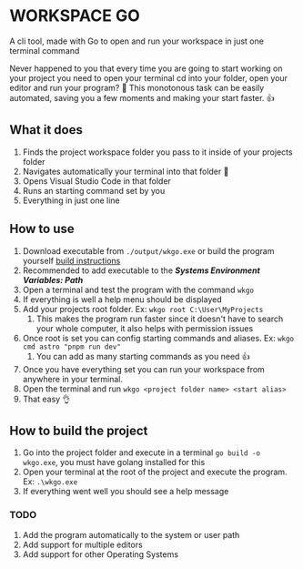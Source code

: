 # WORKSPACE GO

A cli tool, made with Go to open and run your workspace in just one terminal command

Never happened to you that every time you are going to start working on your project you need to open your terminal cd into your folder, open your editor and run your program? 🤯 This monotonous task can be easily automated, saving you a few moments and making your start faster. 👍

## What it does

1. Finds the project workspace folder you pass to it inside of your projects folder
2. Navigates automatically your terminal into that folder 💯
3. Opens Visual Studio Code in that folder
4. Runs an starting command set by you
5. Everything in just one line

## How to use

1. Download executable from `./output/wkgo.exe` or build the program yourself [build instructions](#how-to-build-the-project)
2. Recommended to add executable to the ***Systems Environment Variables: Path***
3. Open a terminal and test the program with the command `wkgo`
4. If everything is well a help menu should be displayed
5. Add your projects root folder. Ex: `wkgo root C:\User\MyProjects`
   1. This makes the program run faster since it doesn't have to search your whole computer, it also helps with permission issues
6. Once root is set you can config starting commands and aliases. Ex: `wkgo cmd astro "pnpm run dev"`
   1. You can add as many starting commands as you need 👍
7. Once you have everything set you can run your workspace from anywhere in your terminal.
8. Open the terminal and run `wkgo <project folder name> <start alias>`
9. That easy 👌

## How to build the project

1. Go into the project folder and execute in a terminal `go build -o wkgo.exe`, you must have golang installed for this
2. Open your terminal at the root of the project and execute the program. Ex: `.\wkgo.exe`
3. If everything went well you should see a help message

### TODO

1. Add the program automatically to the system or user path
2. Add support for multiple editors
3. Add support for other Operating Systems
